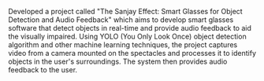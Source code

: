 Developed a project called "The Sanjay Effect: Smart Glasses for Object Detection and Audio Feedback" which aims to develop smart glasses software that detect objects in real-time and provide audio feedback to aid the visually impaired. Using YOLO (You Only Look Once) object detection algorithm and other machine learning techniques, the project captures video from a camera mounted on the spectacles and processes it to identify objects in the user's surroundings. The system then provides audio feedback to the user.
